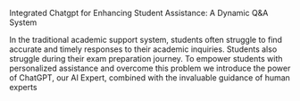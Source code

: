 Integrated Chatgpt for Enhancing Student 
Assistance: A Dynamic Q&A System



In the traditional academic support system, students often 
struggle to find accurate and timely responses to their academic 
inquiries. Students also struggle during their exam preparation 
journey. 
To empower students with personalized assistance and 
overcome this problem we introduce the power of ChatGPT, our 
AI Expert, combined with the invaluable guidance of human 
experts
